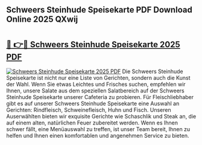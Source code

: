 ## Schweers Steinhude Speisekarte PDF Download Online 2025 QXwij

# <h2><a href="http://gc7pyi.nevu.top/?p=Schweers+Steinhude+Speisekarte">🔗 👉🔴 Schweers Steinhude Speisekarte 2025 PDF</a></h2>

[![Schweers Steinhude Speisekarte 2025 PDF](https://i.imgur.com/dBaPXMq.png)](http://gc7pyi.nevu.top/?p=Schweers+Steinhude+Speisekarte)
Die Schweers Steinhude Speisekarte ist nicht nur eine Liste von Gerichten, sondern auch die Kunst der Wahl. Wenn Sie etwas Leichtes und Frisches suchen, empfehlen wir Ihnen, unsere Salate aus dem speziellen Salatbereich auf der Schweers Steinhude Speisekarte unserer Cafeteria zu probieren. Für Fleischliebhaber gibt es auf unserer Schweers Steinhude Speisekarte eine Auswahl an Gerichten: Rindfleisch, Schweinefleisch, Huhn und Fisch. Unseren Auserwählten bieten wir exquisite Gerichte wie Schaschlik und Steak an, die auf einem alten, natürlichen Feuer zubereitet werden. Wenn es Ihnen schwer fällt, eine Menüauswahl zu treffen, ist unser Team bereit, Ihnen zu helfen und Ihnen einen komfortablen und angenehmen Service zu bieten.
